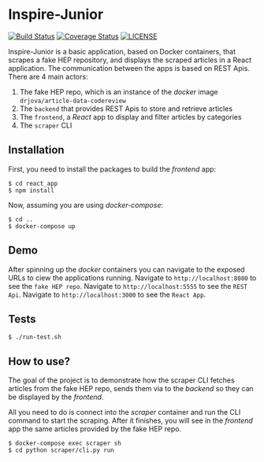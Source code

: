 Inspire-Junior
=================

[![Build Status](https://travis-ci.com/ammirate/inspire-junior.svg?branch=master)](https://travis-ci.com/ammirate/inspire-junior)
[![Coverage Status](https://coveralls.io/repos/github/ammirate/inspire-junior/badge.svg)](https://coveralls.io/github/ammirate/inspire-junior)
[![LICENSE](https://img.shields.io/github/license/inspirehep/inspirehep-search-js.svg)](https://github.com/inspirehep/inspirehep-search-js/blob/master/LICENSE)

Inspire-Junior is a basic application, based on Docker containers, that scrapes a fake HEP repository, and displays the scraped articles in a React application. The communication between the apps is based on REST Apis.
There are 4 main actors:
1) The fake HEP repo, which is an instance of the *docker* image `drjova/article-data-codereview`
2) The `backend` that provides REST Apis to store and retrieve articles
3) The `frontend`, a *React* app to display and filter articles by categories
4) The `scraper` CLI

Installation
------------
First, you need to install the packages to build the *frontend* app:
    
    $ cd react_app
    $ npm install
    
Now, assuming you are using *docker-compose*:
    
    $ cd ..
    $ docker-compose up

Demo
----
After spinning up the *docker* containers you can navigate to the exposed URLs to ciew the applications running.
Navigate to `http://localhost:8080` to see the `fake HEP repo`.
Navigate to `http://localhost:5555` to see the `REST Api`.
Navigate to `http://localhost:3000` to see the `React App`.

Tests
-----

    $ ./run-test.sh

How to use?
-----------
The goal of the project is to demonstrate how the scraper CLI fetches articles from the fake HEP repo, sends them via to the *backend* so they can be displayed by the *frontend*.

All you need to do is connect into the *scraper* container and run the CLI command to start the scraping. After it finishes, you will see in the *frontend* app the same articles provided by the fake HEP repo.

    $ docker-compose exec scraper sh
    $ cd python scraper/cli.py run
